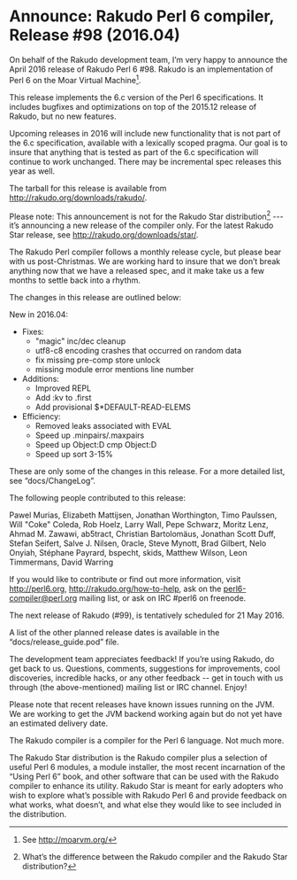 # Announce: Rakudo Perl 6 compiler, Release #98 (2016.04)

On behalf of the Rakudo development team, I’m very happy to announce the
April 2016 release of Rakudo Perl 6 #98. Rakudo is an implementation of
Perl 6 on the Moar Virtual Machine[^1].

This release implements the 6.c version of the Perl 6 specifications.
It includes bugfixes and optimizations on top of
the 2015.12 release of Rakudo, but no new features.

Upcoming releases in 2016 will include new functionality that is not
part of the 6.c specification, available with a lexically scoped
pragma. Our goal is to insure that anything that is tested as part of the
6.c specification will continue to work unchanged. There may be incremental
spec releases this year as well.

The tarball for this release is available from <http://rakudo.org/downloads/rakudo/>.

Please note: This announcement is not for the Rakudo Star
distribution[^2] --- it’s announcing a new release of the compiler
only. For the latest Rakudo Star release, see
<http://rakudo.org/downloads/star/>.

The Rakudo Perl compiler follows a monthly release cycle, but please bear
with us post-Christmas. We are working hard to insure that we don’t break
anything now that we have a released spec, and it make take us a few months
to settle back into a rhythm.

The changes in this release are outlined below:

New in 2016.04:
 + Fixes:
   + "magic" inc/dec cleanup
   + utf8-c8 encoding crashes that occurred on random data
   + fix missing pre-comp store unlock
   + missing module error mentions line number
 + Additions:
   + Improved REPL
   + Add :kv to .first
   + Add provisional $*DEFAULT-READ-ELEMS
 + Efficiency:
   + Removed leaks associated with EVAL
   + Speed up .minpairs/.maxpairs
   + Speed up Object:D cmp Object:D
   + Speed up sort 3-15%

These are only some of the changes in this release. For a more
detailed list, see “docs/ChangeLog”.

The following people contributed to this release:

Pawel Murias, Elizabeth Mattijsen, Jonathan Worthington, Timo Paulssen,
Will "Coke" Coleda, Rob Hoelz, Larry Wall, Pepe Schwarz, Moritz Lenz,
Ahmad M. Zawawi, ab5tract, Christian Bartolomäus, Jonathan Scott Duff,
Stefan Seifert, Salve J. Nilsen, 0racle, Steve Mynott, Brad Gilbert,
Nelo Onyiah, Stéphane Payrard, bspecht, skids, Matthew Wilson,
Leon Timmermans, David Warring

If you would like to contribute or find out more information, visit
<http://perl6.org>, <http://rakudo.org/how-to-help>, ask on the
<perl6-compiler@perl.org> mailing list, or ask on IRC #perl6 on freenode.

The next release of Rakudo (#99), is tentatively scheduled for 21 May 2016.

A list of the other planned release dates is available in the
“docs/release_guide.pod” file.

The development team appreciates feedback! If you’re using Rakudo, do
get back to us. Questions, comments, suggestions for improvements, cool
discoveries, incredible hacks, or any other feedback -- get in touch with
us through (the above-mentioned) mailing list or IRC channel. Enjoy!

Please note that recent releases have known issues running on the JVM.
We are working to get the JVM backend working again but do not yet have
an estimated delivery date.

[^1]: See <http://moarvm.org/>

[^2]: What’s the difference between the Rakudo compiler and the Rakudo
Star distribution?

The Rakudo compiler is a compiler for the Perl 6 language.
Not much more.

The Rakudo Star distribution is the Rakudo compiler plus a selection
of useful Perl 6 modules, a module installer, the most recent
incarnation of the “Using Perl 6” book, and other software that can
be used with the Rakudo compiler to enhance its utility. Rakudo Star
is meant for early adopters who wish to explore what’s possible with
Rakudo Perl 6 and provide feedback on what works, what doesn’t, and
what else they would like to see included in the distribution.
